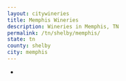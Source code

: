 ```yaml
---
layout: citywineries
title: Memphis Wineries
description: Wineries in Memphis, TN
permalink: /tn/shelby/memphis/
state: tn
county: shelby
city: memphis
---
```

-
